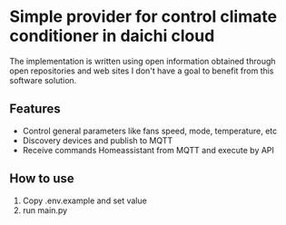 # Simple provider for control climate conditioner in daichi cloud
The implementation is written using open information obtained through open repositories and web sites
I don't have a goal to benefit from this software solution.

## Features

- Control general parameters like fans speed, mode, temperature, etc
- Discovery devices and publish to MQTT
- Receive commands Homeassistant from MQTT and execute by API

## How to use
1. Copy .env.example and set value
2. run main.py